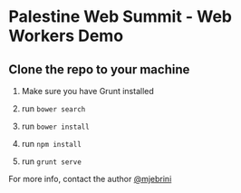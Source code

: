 # Palestine Web Summit - Web Workers Demo

## Clone the repo to your machine

1) Make sure you have Grunt installed 

2) run `bower search`

3) run `bower install`

4) run `npm install`

5) run `grunt serve`


For more info, contact the author [@mjebrini](http://twitter.com/mjebrini "Mohammed Jebrini")